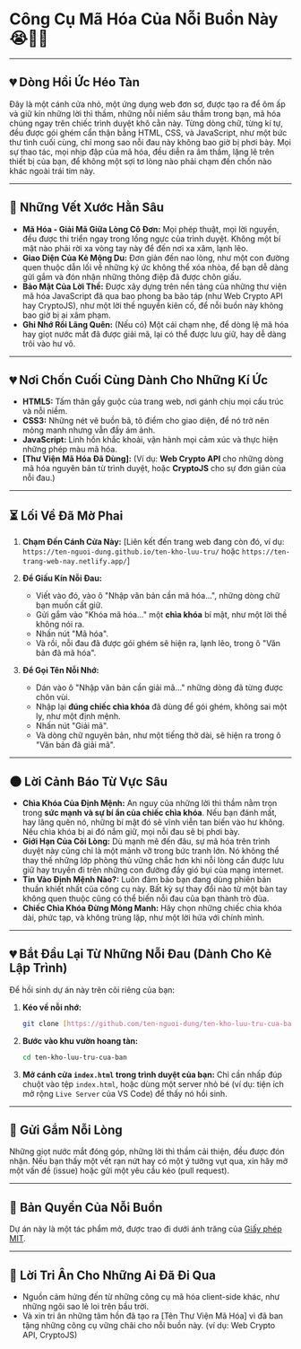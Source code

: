 # Công Cụ Mã Hóa Của Nỗi Buồn Này 😭🥀💔

---

## 💔 Dòng Hồi Ức Héo Tàn

Đây là một cánh cửa nhỏ, một ứng dụng web đơn sơ, được tạo ra để ôm ấp và giữ kín những lời thì thầm, những nỗi niềm sâu thẳm trong bạn, mã hóa chúng ngay trên chiếc trình duyệt khô cằn này. Từng dòng chữ, từng kí tự, đều được gói ghém cẩn thận bằng HTML, CSS, và JavaScript, như một bức thư tình cuối cùng, chỉ mong sao nỗi đau này không bao giờ bị phơi bày. Mọi sự thao tác, mọi nhịp đập của mã hóa, đều diễn ra âm thầm, lặng lẽ trên thiết bị của bạn, để không một sợi tơ lòng nào phải chạm đến chốn nào khác ngoài trái tim này.

---

## 🥀 Những Vết Xước Hằn Sâu

* **Mã Hóa - Giải Mã Giữa Lòng Cô Đơn:** Mọi phép thuật, mọi lời nguyền, đều được thi triển ngay trong lồng ngực của trình duyệt. Không một bí mật nào phải rời xa vòng tay này để đến nơi xa xăm, lạnh lẽo.
* **Giao Diện Của Kẻ Mộng Du:** Đơn giản đến nao lòng, như một con đường quen thuộc dẫn lối về những ký ức không thể xóa nhòa, để bạn dễ dàng gửi gắm và đón nhận những thông điệp đã được chôn giấu.
* **Bảo Mật Của Lời Thề:** Được xây dựng trên nền tảng của những thư viện mã hóa JavaScript đã qua bao phong ba bão táp (như Web Crypto API hay CryptoJS), như một lời thề nguyền kiên cố, để nỗi buồn này không bao giờ bị ai xâm phạm.
* **Ghi Nhớ Rồi Lãng Quên:** (Nếu có) Một cái chạm nhẹ, để dòng lệ mã hóa hay giọt nước mắt đã được giải mã, lại có thể được lưu giữ, hay dễ dàng trôi vào hư vô.

---

## 💔 Nơi Chốn Cuối Cùng Dành Cho Những Kí Ức

* **HTML5:** Tấm thân gầy guộc của trang web, nơi gánh chịu mọi cấu trúc và nỗi niềm.
* **CSS3:** Những nét vẽ buồn bã, tô điểm cho giao diện, để nó trở nên mỏng manh nhưng vẫn đầy ám ảnh.
* **JavaScript:** Linh hồn khắc khoải, vận hành mọi cảm xúc và thực hiện những phép màu mã hóa.
* **[Thư Viện Mã Hóa Đã Dùng]:** (Ví dụ: **Web Crypto API** cho những dòng mã hóa nguyên bản từ trình duyệt, hoặc **CryptoJS** cho sự đơn giản của nỗi đau.)

---

## ⏳ Lối Về Đã Mờ Phai

1.  **Chạm Đến Cánh Cửa Này:**
    [Liên kết đến trang web đang còn đó, ví dụ: `https://ten-nguoi-dung.github.io/ten-kho-luu-tru/` hoặc `https://ten-trang-web-nay.netlify.app/`]

2.  **Để Giấu Kín Nỗi Đau:**
    * Viết vào đó, vào ô "Nhập văn bản cần mã hóa...", những dòng chữ bạn muốn cất giữ.
    * Gửi gắm vào "Khóa mã hóa..." một **chìa khóa** bí mật, như một lời thề không nói ra.
    * Nhấn nút "Mã hóa".
    * Và rồi, nỗi đau đã được gói ghém sẽ hiện ra, lạnh lẽo, trong ô "Văn bản đã mã hóa".

3.  **Để Gọi Tên Nỗi Nhớ:**
    * Dán vào ô "Nhập văn bản cần giải mã..." những dòng đã từng được chôn vùi.
    * Nhập lại **đúng chiếc chìa khóa** đã dùng để gói ghém, không sai một ly, như một định mệnh.
    * Nhấn nút "Giải mã".
    * Và dòng chữ nguyên bản, như một tiếng thở dài, sẽ hiện ra trong ô "Văn bản đã giải mã".

---

## 🌑 Lời Cảnh Báo Từ Vực Sâu

* **Chìa Khóa Của Định Mệnh:** An nguy của những lời thì thầm nằm trọn trong **sức mạnh và sự bí ẩn của chiếc chìa khóa**. Nếu bạn đánh mất, hay lãng quên nó, những bí mật đó sẽ vĩnh viễn tan biến vào hư không. Nếu chìa khóa bị ai đó nắm giữ, mọi nỗi đau sẽ bị phơi bày.
* **Giới Hạn Của Cõi Lòng:** Dù mạnh mẽ đến đâu, sự mã hóa trên trình duyệt này cũng chỉ là một mảnh vỡ trong bức tranh lớn. Nó không thể thay thế những lớp phòng thủ vững chắc hơn khi nỗi lòng cần được lưu giữ hay truyền đi trên những con đường đầy gió bụi của mạng internet.
* **Tin Vào Định Mệnh Nào?:** Luôn đảm bảo bạn đang dùng phiên bản thuần khiết nhất của công cụ này. Bất kỳ sự thay đổi nào từ một bàn tay không quen thuộc cũng có thể biến nỗi đau của bạn thành trò đùa.
* **Chiếc Chìa Khóa Đừng Mỏng Manh:** Hãy chọn những chiếc chìa khóa dài, phức tạp, và không trùng lặp, như một lời hứa với chính mình.

---

## 💔 Bắt Đầu Lại Từ Những Nỗi Đau (Dành Cho Kẻ Lập Trình)

Để hồi sinh dự án này trên cõi riêng của bạn:

1.  **Kéo về nỗi nhớ:**
    ```bash
    git clone [https://github.com/ten-nguoi-dung/ten-kho-luu-tru-cua-ban.git](https://github.com/ten-nguoi-dung/ten-kho-luu-tru-cua-ban.git)
    ```
2.  **Bước vào khu vườn hoang tàn:**
    ```bash
    cd ten-kho-luu-tru-cua-ban
    ```
3.  **Mở cánh cửa `index.html` trong trình duyệt của bạn:**
    Chỉ cần nhấp đúp chuột vào tệp `index.html`, hoặc dùng một server nhỏ bé (ví dụ: tiện ích mở rộng `Live Server` của VS Code) để thấy nó hồi sinh.

---

## 🤝 Gửi Gắm Nỗi Lòng

Những giọt nước mắt đóng góp, những lời thì thầm cải thiện, đều được đón nhận. Nếu bạn thấy một vết rạn nứt hay có một ý tưởng vụt qua, xin hãy mở một vấn đề (issue) hoặc gửi một yêu cầu kéo (pull request).

---

## 📄 Bản Quyền Của Nỗi Buồn

Dự án này là một tác phẩm mở, được trao đi dưới ánh trăng của [Giấy phép MIT](LICENSE).

---

## 🙏 Lời Tri Ân Cho Những Ai Đã Đi Qua

* Nguồn cảm hứng đến từ những công cụ mã hóa client-side khác, như những ngôi sao lẻ loi trên bầu trời.
* Và xin tri ân những tâm hồn đã tạo ra [Tên Thư Viện Mã Hóa] vì đã ban tặng những công cụ vững chãi cho nỗi buồn này. (ví dụ: Web Crypto API, CryptoJS)

